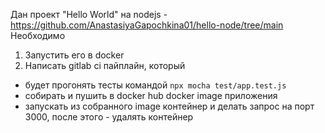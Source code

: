 Дан проект "Hello World" на nodejs - https://github.com/AnastasiyaGapochkina01/hello-node/tree/main
Необходимо
1) Запустить его в docker
2) Написать gitlab ci пайплайн, который
- будет прогонять тесты командой ```npx mocha test/app.test.js```
- собирать и пушить в docker hub docker image приложения
- запускать из собранного image контейнер и делать запрос на порт 3000, после этого - удалять контейнер
